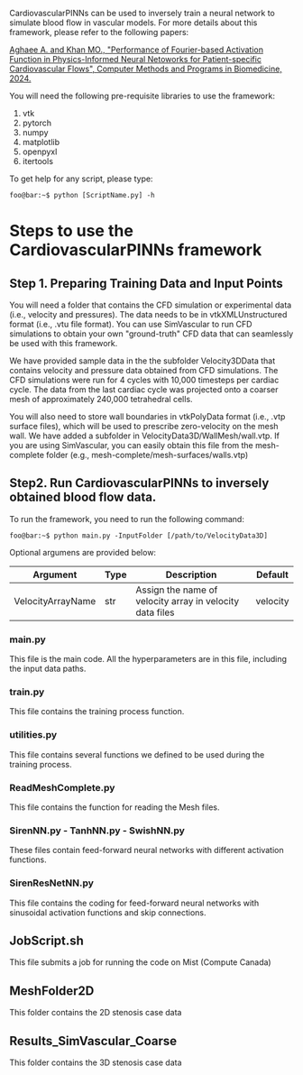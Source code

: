CardiovascularPINNs can be used to inversely train a neural network to simulate blood flow in vascular models. For more details about this framework, please refer to the following papers:

[Aghaee A. and Khan MO., "Performance of Fourier-based Activation Function in Physics-Informed Neural Netoworks for Patient-specific Cardiovascular Flows", Computer Methods and Programs in Biomedicine, 2024.](https://scholar.google.ca/citations?view_op=view_citation&hl=en&user=KAfm-70AAAAJ&sortby=pubdate&citation_for_view=KAfm-70AAAAJ:ZeXyd9-uunAC) 

You will need the following pre-requisite libraries to use the framework: 
1. vtk
2. pytorch
3. numpy
4. matplotlib
5. openpyxl
6. itertools

To get help for any script, please type:
```console
foo@bar:~$ python [ScriptName.py] -h
```

# Steps to use the CardiovascularPINNs framework
## Step 1. Preparing Training Data and Input Points
You will need a folder that contains the CFD simulation or experimental data (i.e., velocity and pressures). The data needs to be in vtkXMLUnstructured format (i.e., .vtu file format). You can use SimVascular to run CFD simulations to obtain your own "ground-truth" CFD data that can seamlessly be used with this framework. 

We have provided sample data in the the subfolder Velocity3DData that contains velocity and pressure data obtained from CFD simulations. The CFD simulations were run for 4 cycles with 10,000 timesteps per cardiac cycle. The data from the last cardiac cycle was projected onto a coarser mesh of approximately 240,000 tetrahedral cells. 

You will also need to store wall boundaries in vtkPolyData format (i.e., .vtp surface files), which will be used to prescribe zero-velocity on the mesh wall. We have added a subfolder in VelocityData3D/WallMesh/wall.vtp. If you are using SimVascular, you can easily obtain this file from the mesh-complete folder (e.g., mesh-complete/mesh-surfaces/walls.vtp)

## Step2. Run CardiovascularPINNs to inversely obtained blood flow data.
To run the framework, you need to run the following command:
```console
foo@bar:~$ python main.py -InputFolder [/path/to/VelocityData3D]
```
Optional argumens are provided below:

| Argument | Type | Description | Default |
| ---      | ---  |  ---        | ---     |
| VelocityArrayName | str | Assign the name of velocity array in velocity data files | velocity |  

### main.py
This file is the main code. All the hyperparameters are in this file, including the input data paths.
### train.py
This file contains the training process function.
### utilities.py
This file contains several functions we defined to be used during the training process.
### ReadMeshComplete.py
This file contains the function for reading the Mesh files.
### SirenNN.py - TanhNN.py - SwishNN.py
These files contain feed-forward neural networks with different activation functions.
### SirenResNetNN.py
This file contains the coding for feed-forward neural networks with sinusoidal activation functions and skip connections.

## JobScript.sh
This file submits a job for running the code on Mist (Compute Canada)

## MeshFolder2D
This folder contains the 2D stenosis case data

## Results_SimVascular_Coarse
This folder contains the 3D stenosis case data
